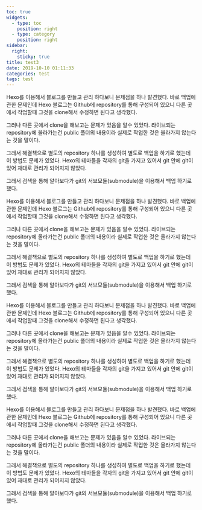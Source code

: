 ```yaml
---
toc: true
widgets:
  - type: toc
    position: right
  - type: category
    position: right
sidebar:
  right:
    sticky: true
title: test3
date: 2019-10-10 01:11:33
categories: test
tags: test
---
```


Hexo를 이용해서 블로그를 만들고 관리 하다보니 문제점을 하나 발견했다.
바로 백업에 관한 문제인데 Hexo 블로그는 Github에 repository를 통해 구성되어 있으니
다른 곳에서 작업할때 그것을 clone해서 수정하면 된다고 생각했다.

그러나 다른 곳에서 clone을 해보고는 문제가 있음을 알수 있었다.
라이브되는 repository에 올라가는건 public 폴더의 내용이라 실제로 작업한 것은 올라가지 않는다는 것을 말이다.

그래서 해결책으로 별도의 repository 하나를 생성하여 별도로 백업을 하기로 했는데
이 방법도 문제가 있었다. Hexo의 테마들을 각자의 git을 가지고 있어서
git 안에 git이 있어 재대로 관리가 되어지지 않았다.

그래서 검색을 통해 알아보다가 git의 서브모듈(submodule)을 이용해서 백업 하기로 했다.

Hexo를 이용해서 블로그를 만들고 관리 하다보니 문제점을 하나 발견했다.
바로 백업에 관한 문제인데 Hexo 블로그는 Github에 repository를 통해 구성되어 있으니
다른 곳에서 작업할때 그것을 clone해서 수정하면 된다고 생각했다.

그러나 다른 곳에서 clone을 해보고는 문제가 있음을 알수 있었다.
라이브되는 repository에 올라가는건 public 폴더의 내용이라 실제로 작업한 것은 올라가지 않는다는 것을 말이다.

그래서 해결책으로 별도의 repository 하나를 생성하여 별도로 백업을 하기로 했는데
이 방법도 문제가 있었다. Hexo의 테마들을 각자의 git을 가지고 있어서
git 안에 git이 있어 재대로 관리가 되어지지 않았다.

그래서 검색을 통해 알아보다가 git의 서브모듈(submodule)을 이용해서 백업 하기로 했다.

<!-- more -->

Hexo를 이용해서 블로그를 만들고 관리 하다보니 문제점을 하나 발견했다.
바로 백업에 관한 문제인데 Hexo 블로그는 Github에 repository를 통해 구성되어 있으니
다른 곳에서 작업할때 그것을 clone해서 수정하면 된다고 생각했다.

그러나 다른 곳에서 clone을 해보고는 문제가 있음을 알수 있었다.
라이브되는 repository에 올라가는건 public 폴더의 내용이라 실제로 작업한 것은 올라가지 않는다는 것을 말이다.

그래서 해결책으로 별도의 repository 하나를 생성하여 별도로 백업을 하기로 했는데
이 방법도 문제가 있었다. Hexo의 테마들을 각자의 git을 가지고 있어서
git 안에 git이 있어 재대로 관리가 되어지지 않았다.

그래서 검색을 통해 알아보다가 git의 서브모듈(submodule)을 이용해서 백업 하기로 했다.

Hexo를 이용해서 블로그를 만들고 관리 하다보니 문제점을 하나 발견했다.
바로 백업에 관한 문제인데 Hexo 블로그는 Github에 repository를 통해 구성되어 있으니
다른 곳에서 작업할때 그것을 clone해서 수정하면 된다고 생각했다.

그러나 다른 곳에서 clone을 해보고는 문제가 있음을 알수 있었다.
라이브되는 repository에 올라가는건 public 폴더의 내용이라 실제로 작업한 것은 올라가지 않는다는 것을 말이다.

그래서 해결책으로 별도의 repository 하나를 생성하여 별도로 백업을 하기로 했는데
이 방법도 문제가 있었다. Hexo의 테마들을 각자의 git을 가지고 있어서
git 안에 git이 있어 재대로 관리가 되어지지 않았다.

그래서 검색을 통해 알아보다가 git의 서브모듈(submodule)을 이용해서 백업 하기로 했다.